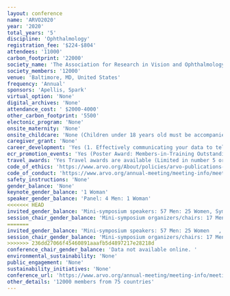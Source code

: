 ```yaml
---
layout: conference 
name: 'ARVO2020'
year: '2020'
total_years: '5'
discipline: 'Ophthalmology'
registration_fee: '$224-$804'
attendees: '11000'
carbon_footprint: '22000'
society_name: 'The Association for Research in Vision and Ophthalmology'
society_members: '12000'
venue: 'Baltimore, MD, United States'
frequency: 'Annual'
sponsors: 'Apellis, Spark'
virtual_option: 'None'
digital_archives: 'None'
attendance_cost: ' $2000-4000'
other_carbon_footprint: '5500'
electonic_program: 'None'
onsite_maternity: 'None'
onsite_childcare: 'None (Children under 18 years old must be accompanied by a parent or guardian at all times. Parents/guardians who bring children into paper sessions must remove them immediately if they become disruptive. Children are not allowed to accompany parents/guardians in sessions/events where tickets are required or food is provided, unless otherwise noted and a separate ticket has been purchased. Under no circumstances are children permitted in the exhibit hall during set-up or dismantle times.)'
caregiver_grant: 'None'
career_development: 'Yes (1. Effectively communicating your data to tell your scientific story (PUB & MIT), 2.Overcoming bias through mentorship (DI & GM)  3. Member-in-Training career forum: Maintaining integrity and avoiding burnout throughout your career (MIT)  4. China-ARVO Networking Forum  5. Increasing the impact of your research: Social media, new metrics and beyond  6. Grant writing early-career funding opportunities  7. Eyes on the prize: Funding resources for the international community  8. 2020 Vision for successful NEI investigators (NIH-NEI)  9. Preparing for partnering: Core competencies 10. NIH-CSR workshop on the peer review of grant applications  11. New technologies, expanded opportunities for collaboration, and strategies for international vision research in the 2020s (NIH-NEI) '
ecr_promotion_events: 'Yes (Poster Award: Members-in-Training Outstanding Poster Awards. Poster Presentation: MIT First Authors of the top five (5) scored abstracts scheduled as Poster presentations from each Scientific Section and Cross-sectional Group will be eligible for consideration as award recipients and invited to participate in the MIT Outstanding Poster Award Competition during the Annual Meeting. One award recipient will be selected from each Scientific Section and Cross-Sectional Group. Each recipient will receive a $100 award and an award certificate. Award recipients will be announced at the Thursday Keynote Session during the Annual Meeting. To be eligible for the 2020 MIT Outstanding Poster Award, You must be an ARVO MIT member paid through 2020. You must submit an abstract for the 2020 Annual Meeting as First Author. As part of your abstract submission process, you must indicate that you want to apply for the MIT Outstanding Poster Award. You may apply for the MIT Outstanding Poster Award, a Travel Grant, and the Alcon Award. Your abstract must be accepted for Poster presentation at the 2020 Annual Meeting.)'
travel_awards: 'Yes Travel awards are available (Limited in number 5 or so)'
code_of_ethics: 'https://www.arvo.org/About/policies/arvo-publications-ethics-statement/'
code_of_conduct: 'https://www.arvo.org/annual-meeting/meeting-info/meeting-policies/'
safety_instructions: 'None'
gender_balance: 'None'
keynote_gender_balance: '1 Woman'
speaker_gender_balance: 'Panel: 4 Men: 1 Woman'
<<<<<<< HEAD
invited_gender_balance: 'Mini-symposium speakers: 57 Men: 25 Women, Symposium Spekaers: 14 Men: 4 Women'
session_chair_gender_balance: 'Mini-symposium organizers/chairs: 17 Men: 11 Women,  Symposium organizers/chairs: 5 Men: 3 Women '
=======
invited_gender_balance: 'Mini-symposium speakers: 57 Men: 25 Women   ,      Symposium Spekaers: 14 Men: 4 Women'
session_chair_gender_balance: 'Mini-symposium organizers/chairs: 17 Men: 11 Women,     Symposium organizers/chairs: 5 Men: 3 Women '
>>>>>>> 236dd27066f45460891aaafb5d4897217e28218d
conference_chair_gender_balance: 'Data not available online. '
environmental_sustainability: 'None'
public_engagement: 'None'
sustainability_initiatives: 'None'
conference_url: 'https://www.arvo.org/annual-meeting/meeting-info/meeting-info/'
other_details: '12000 members from 75 countries'
---
```

